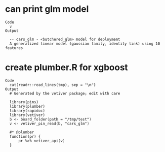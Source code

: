 # can print glm model

    Code
      v
    Output
      
      -- cars_glm - <butchered_glm> model for deployment 
      A generalized linear model (gaussian family, identity link) using 10 features

# create plumber.R for xgboost

    Code
      cat(readr::read_lines(tmp), sep = "\n")
    Output
      # Generated by the vetiver package; edit with care
      
      library(pins)
      library(plumber)
      library(rapidoc)
      library(vetiver)
      b <- board_folder(path = "/tmp/test")
      v <- vetiver_pin_read(b, "cars_glm")
      
      #* @plumber
      function(pr) {
          pr %>% vetiver_api(v)
      }


